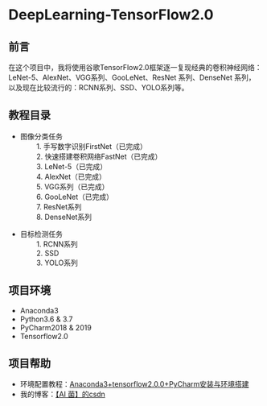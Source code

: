 # DeepLearning-TensorFlow2.0
## 前言
在这个项目中，我将使用谷歌TensorFlow2.0框架逐一复现经典的卷积神经网络：LeNet-5、AlexNet、VGG系列、GooLeNet、ResNet 系列、DenseNet 系列，以及现在比较流行的：RCNN系列、SSD、YOLO系列等。

## 教程目录
- 图像分类任务  
&emsp;&emsp; 1. 手写数字识别FirstNet（已完成）  
&emsp;&emsp; 2. 快速搭建卷积网络FastNet（已完成）  
&emsp;&emsp; 3. LeNet-5（已完成）  
&emsp;&emsp; 4. AlexNet（已完成）  
&emsp;&emsp; 5. VGG系列（已完成）  
&emsp;&emsp; 6. GooLeNet（已完成）  
&emsp;&emsp; 7. ResNet系列  
&emsp;&emsp; 8. DenseNet系列

- 目标检测任务  
&emsp;&emsp; 1. RCNN系列  
&emsp;&emsp; 2. SSD  
&emsp;&emsp; 3. YOLO系列

## 项目环境
 - Anaconda3
 - Python3.6 & 3.7
 - PyCharm2018 & 2019
 - Tensorflow2.0  
 
## 项目帮助
- 环境配置教程：[Anaconda3+tensorflow2.0.0+PyCharm安装与环境搭建](https://blog.csdn.net/wjinjie/article/details/104342769)
- 我的博客：[【AI 菌】的csdn](https://blog.csdn.net/wjinjie)

